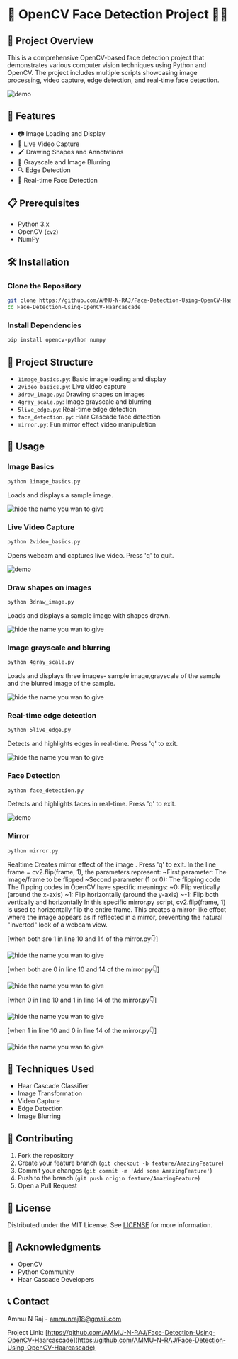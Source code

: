 # 📸 OpenCV Face Detection Project 🕵️‍♀️

## 🌟 Project Overview
This is a comprehensive OpenCV-based face detection project that demonstrates various computer vision techniques using Python and OpenCV. The project includes multiple scripts showcasing image processing, video capture, edge detection, and real-time face detection.

![demo](https://github.com/AMMU-N-RAJ/Face-Detection-Using-OpenCV-Haarcascade/blob/main/demo.gif)

## 🚀 Features
- 📷 Image Loading and Display
- 🎥 Live Video Capture
- 🖌️ Drawing Shapes and Annotations
- 🌚 Grayscale and Image Blurring
- 🔍 Edge Detection
- 👤 Real-time Face Detection

## 📋 Prerequisites
- Python 3.x
- OpenCV (`cv2`)
- NumPy

## 🛠️ Installation

### Clone the Repository
```bash
git clone https://github.com/AMMU-N-RAJ/Face-Detection-Using-OpenCV-Haarcascade.git
cd Face-Detection-Using-OpenCV-Haarcascade
```

### Install Dependencies
```bash
pip install opencv-python numpy
```

## 📂 Project Structure
- `1image_basics.py`: Basic image loading and display
- `2video_basics.py`: Live video capture
- `3draw_image.py`: Drawing shapes on images
- `4gray_scale.py`: Image grayscale and blurring
- `5live_edge.py`: Real-time edge detection
- `face_detection.py`: Haar Cascade face detection
- `mirror.py`: Fun mirror effect video manipulation

## 🎯 Usage

### Image Basics
```bash
python 1image_basics.py
```
Loads and displays a sample image.

![hide the name you wan to give ](https://github.com/user-attachments/assets/7d9f8521-66f0-47b6-ab42-04ce8634e36a)


### Live Video Capture
```bash
python 2video_basics.py
```
Opens webcam and captures live video. Press 'q' to quit.

![demo](https://github.com/AMMU-N-RAJ/Face-Detection-Using-OpenCV-Haarcascade/blob/main/demo2.gif)


### Draw shapes on images
```bash
python 3draw_image.py
```
Loads and displays a sample image with shapes drawn.

![hide the name you wan to give ](https://github.com/AMMU-N-RAJ/Face-Detection-Using-OpenCV-Haarcascade/blob/main/img5.png)


### Image grayscale and blurring
```bash
python 4gray_scale.py
```
Loads and displays three images- sample image,grayscale of the sample and the blurred image of the sample.

![hide the name you wan to give ](https://github.com/AMMU-N-RAJ/Face-Detection-Using-OpenCV-Haarcascade/blob/main/img6.png)


### Real-time edge detection
```bash
python 5live_edge.py
```
Detects and highlights edges in real-time. Press 'q' to exit.

![hide the name you wan to give ](https://github.com/AMMU-N-RAJ/Face-Detection-Using-OpenCV-Haarcascade/blob/main/img7.png)

### Face Detection
```bash
python face_detection.py
```
Detects and highlights faces in real-time. Press 'q' to exit.

![demo](https://github.com/AMMU-N-RAJ/Face-Detection-Using-OpenCV-Haarcascade/blob/main/demo.gif)

### Mirror 
```bash
python mirror.py
```
Realtime Creates mirror effect of the image . Press 'q' to exit.
In the line frame = cv2.flip(frame, 1), the parameters represent:
~First parameter: The image/frame to be flipped
~Second parameter (1 or 0): The flipping code
The flipping codes in OpenCV have specific meanings:
~0: Flip vertically (around the x-axis)
~1: Flip horizontally (around the y-axis)
~-1: Flip both vertically and horizontally
In this specific mirror.py script, cv2.flip(frame, 1) is used to horizontally flip the entire frame. This creates a mirror-like effect where the image appears as if reflected in a mirror, preventing the natural "inverted" look of a webcam view.

[when both are 1 in line 10 and 14 of the mirror.py👇]

![hide the name you wan to give ](https://github.com/user-attachments/assets/6a13fd60-2466-4287-8fd0-2c248d77d95d)



[when both are 0 in line 10 and 14 of the mirror.py👇]

![hide the name you wan to give ](https://github.com/user-attachments/assets/4965c0cc-377c-4187-a760-02d74832f5dc)

[when 0 in line 10 and 1 in line 14 of the mirror.py👇]

![hide the name you wan to give ](https://github.com/user-attachments/assets/cd259424-9568-4c64-9fb7-94ac9ea8797e)

[when 1 in line 10 and 0 in line 14 of the mirror.py👇]

![hide the name you wan to give ](https://github.com/user-attachments/assets/1b197b51-4a44-4167-8fa9-350cbaa7d839)


## 🔬 Techniques Used
- Haar Cascade Classifier
- Image Transformation
- Video Capture
- Edge Detection
- Image Blurring

## 🤝 Contributing
1. Fork the repository
2. Create your feature branch (`git checkout -b feature/AmazingFeature`)
3. Commit your changes (`git commit -m 'Add some AmazingFeature'`)
4. Push to the branch (`git push origin feature/AmazingFeature`)
5. Open a Pull Request

## 📜 License
Distributed under the MIT License. See [LICENSE](https://github.com/AMMU-N-RAJ/Face-Detection-Using-OpenCV-Haarcascade/blob/main/LICENSE) for more information.

## 🙌 Acknowledgments
- OpenCV
- Python Community
- Haar Cascade Developers

## 📞 Contact
Ammu N Raj - [ammunraj18@gmail.com](mailto:ammunraj18@gmail.com)

Project Link: [https://github.com/AMMU-N-RAJ/Face-Detection-Using-OpenCV-Haarcascade](https://github.com/AMMU-N-RAJ/Face-Detection-Using-OpenCV-Haarcascade)
